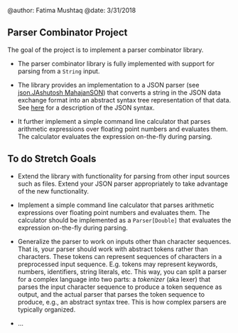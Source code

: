 @author: Fatima Mushtaq
@date: 3/31/2018

## Parser Combinator Project

The goal of the project is to implement a parser combinator
library. 
* The parser combinator library is fully implemented with
  support for parsing from a `String` input.

* The library provides an implementation to a JSON parser
  (see [json.JAshutosh MahajanSON](src/main/scala/json/JSON.scala)) that
  converts a string in the JSON data exchange format into an abstract
  syntax tree representation of that
  data. See [here](https://www.json.org/) for a description of the
  JSON syntax.

* It further implement a simple command line calculator that parses arithmetic
  expressions over floating point numbers and evaluates them. The
  calculator evaluates the expression on-the-fly during parsing.

## To do Stretch Goals

* Extend the library with functionality for parsing from other input
  sources such as files. Extend your JSON parser appropriately to take
  advantage of the new functionality.

* Implement a simple command line calculator that parses arithmetic
  expressions over floating point numbers and evaluates them. The
  calculator should be implemented as a `Parser[Double]` that
  evaluates the expression on-the-fly during parsing.

* Generalize the parser to work on inputs other than character
  sequences. That is, your parser should work with abstract tokens
  rather than characters. These tokens can represent sequences of
  characters in a preprocessed input sequence. E.g. tokens may
  represent keywords, numbers, identifiers, string literals, etc. This
  way, you can split a parser for a complex language into two parts: a
  *tokenizer* (aka lexer) that parses the input character sequence to
  produce a token sequence as output, and the actual parser that
  parses the token sequence to produce, e.g., an abstract syntax
  tree. This is how complex parsers are typically organized.

* ...


